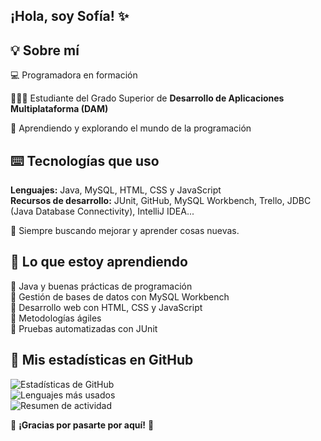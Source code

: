 ## ¡Hola, soy Sofía! ✨


## 💡 Sobre mí
💻 Programadora en formación

👩🏻‍💻 Estudiante del Grado Superior de **Desarrollo de Aplicaciones Multiplataforma (DAM)** 

🌈 Aprendiendo y explorando el mundo de la programación  

## ⌨️ Tecnologías que uso

**Lenguajes:** Java, MySQL, HTML, CSS y JavaScript  
**Recursos de desarrollo:** JUnit, GitHub, MySQL Workbench, Trello, JDBC (Java Database Connectivity), IntelliJ IDEA... 


📌 Siempre buscando mejorar y aprender cosas nuevas.  

## 🌱 Lo que estoy aprendiendo
🔹 Java y buenas prácticas de programación  
🔹 Gestión de bases de datos con MySQL Workbench  
🔹 Desarrollo web con HTML, CSS y JavaScript  
🔹 Metodologías ágiles   
🔹 Pruebas automatizadas con JUnit 

## 🌟 Mis estadísticas en GitHub

![Estadísticas de GitHub](https://github-readme-stats.vercel.app/api?username=sofiipz&show_icons=true&theme=default)  
![Lenguajes más usados](https://github-readme-stats.vercel.app/api/top-langs/?username=sofiipz&layout=compact&theme=default)   
![Resumen de actividad](https://github-profile-summary-cards.vercel.app/api/cards/profile-details?username=sofiipz&theme=default)  


🎀 **¡Gracias por pasarte por aquí!** 🎀
